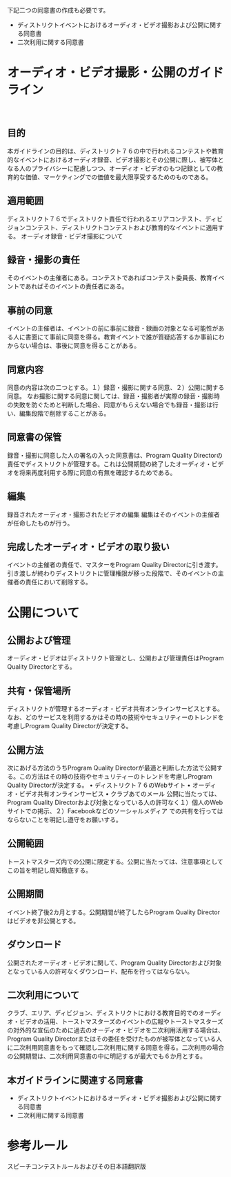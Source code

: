 下記二つの同意書の作成も必要です。
* ディストリクトイベントにおけるオーディオ・ビデオ撮影および公開に関する同意書
* 二次利用に関する同意書

# オーディオ・ビデオ撮影・公開のガイドライン
 
## 目的
本ガイドラインの目的は、ディストリクト７６の中で行われるコンテストや教育的なイベントにおけるオーディオ録音、ビデオ撮影とその公開に際し、被写体となる人のプライバシーに配慮しつつ、オーディオ・ビデオのもつ記録としての教育的な価値、マーケティングでの価値を最大限享受するためのものである。

## 適用範囲
ディストリクト７６でディストリクト責任で行われるエリアコンテスト、ディビジョンコンテスト、ディストリクトコンテストおよび教育的なイベントに適用する。
オーディオ録音・ビデオ撮影について
 
## 録音・撮影の責任
そのイベントの主催者にある。コンテストであればコンテスト委員長、教育イベントであればそのイベントの責任者にある。
 
## 事前の同意
イベントの主催者は、イベントの前に事前に録音・録画の対象となる可能性がある人に書面にて事前に同意を得る。教育イベントで誰が質疑応答するか事前にわからない場合は、事後に同意を得ることがある。
 
## 同意内容
同意の内容は次の二つとする。１）録音・撮影に関する同意、２）公開に関する同意。
なお撮影に関する同意に関しては、録音・撮影者が実際の録音・撮影時の失敗を防ぐためと判断した場合、同意がもらえない場合でも録音・撮影は行い、編集段階で削除することがある。
 
## 同意書の保管
録音・撮影に同意した人の署名の入った同意書は、Program Quality Directorの責任でディストリクトが管理する。これは公開期間の終了したオーディオ・ビデオを将来再度利用する際に同意の有無を確認するためである。
 
## 編集
録音されたオーディオ・撮影されたビデオの編集
編集はそのイベントの主催者が任命したものが行う。
 
## 完成したオーディオ・ビデオの取り扱い
イベントの主催者の責任で、マスターをProgram Quality Directorに引き渡す。引き渡しが終わりディストリクトに管理権限が移った段階で、そのイベントの主催者の責任において削除する。

# 公開について
## 公開および管理
オーディオ・ビデオはディストリクト管理とし、公開および管理責任はProgram Quality Directorとする。
 
## 共有・保管場所
ディストリクトが管理するオーディオ・ビデオ共有オンラインサービスとする。なお、どのサービスを利用するかはその時の技術やセキュリティーのトレンドを考慮しProgram Quality Directorが決定する。
 
## 公開方法
次にあげる方法のうちProgram Quality Directorが最適と判断した方法で公開する。この方法はその時の技術やセキュリティーのトレンドを考慮しProgram Quality Directorが決定する。
•	ディストリクト７６のWebサイト
•	オーディオ・ビデオ共有オンラインサービス
•	クラブあてのメール
公開に当たっては、Program Quality Directorおよび対象となっている人の許可なく１）個人のWebサイトでの掲示、２）Facebookなどのソーシャルメディア での共有を行ってはならないことを明記し遵守をお願いする。

## 公開範囲
トーストマスターズ内での公開に限定する。公開に当たっては、注意事項としてこの旨を明記し周知徹底する。
 
## 公開期間
イベント終了後2カ月とする。公開期間が終了したらProgram Quality Directorはビデオを非公開とする。
 
## ダウンロード
公開されたオーディオ・ビデオに関して、Program Quality Directorおよび対象となっている人の許可なくダウンロード、配布を行ってはならない。
 
## 二次利用について
クラブ、エリア、ディビジョン、ディストリクトにおける教育目的でのオーディオ・ビデオの活用、トーストマスターズのイベントの広報やトーストマスターズの対外的な宣伝のために過去のオーディオ・ビデオを二次利用活用する場合は、Program Quality Directorまたはその委任を受けたものが被写体となっている人に二次利用同意書をもって確認し二次利用に関する同意を得る。二次利用の場合の公開期間は、二次利用同意書の中に明記するが最大でも６か月とする。
 
## 本ガイドラインに関連する同意書
* ディストリクトイベントにおけるオーディオ・ビデオ撮影および公開に関する同意書
* 二次利用に関する同意書

# 参考ルール
スピーチコンテストルールおよびその日本語翻訳版